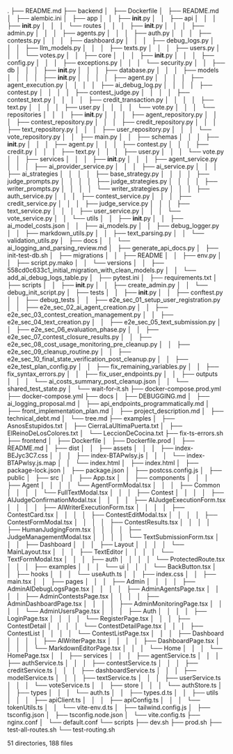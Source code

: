 .
├── README.md
├── backend
│   ├── Dockerfile
│   ├── README.md
│   ├── alembic.ini
│   ├── app
│   │   ├── __init__.py
│   │   ├── api
│   │   │   ├── __init__.py
│   │   │   └── routes
│   │   │       ├── __init__.py
│   │   │       ├── admin.py
│   │   │       ├── agents.py
│   │   │       ├── auth.py
│   │   │       ├── contests.py
│   │   │       ├── dashboard.py
│   │   │       ├── debug_logs.py
│   │   │       ├── llm_models.py
│   │   │       ├── texts.py
│   │   │       ├── users.py
│   │   │       └── votes.py
│   │   ├── core
│   │   │   ├── __init__.py
│   │   │   ├── config.py
│   │   │   ├── exceptions.py
│   │   │   └── security.py
│   │   ├── db
│   │   │   ├── __init__.py
│   │   │   ├── database.py
│   │   │   ├── models
│   │   │   │   ├── __init__.py
│   │   │   │   ├── agent.py
│   │   │   │   ├── agent_execution.py
│   │   │   │   ├── ai_debug_log.py
│   │   │   │   ├── contest.py
│   │   │   │   ├── contest_judge.py
│   │   │   │   ├── contest_text.py
│   │   │   │   ├── credit_transaction.py
│   │   │   │   ├── text.py
│   │   │   │   ├── user.py
│   │   │   │   └── vote.py
│   │   │   └── repositories
│   │   │       ├── __init__.py
│   │   │       ├── agent_repository.py
│   │   │       ├── contest_repository.py
│   │   │       ├── credit_repository.py
│   │   │       ├── text_repository.py
│   │   │       ├── user_repository.py
│   │   │       └── vote_repository.py
│   │   ├── main.py
│   │   ├── schemas
│   │   │   ├── __init__.py
│   │   │   ├── agent.py
│   │   │   ├── contest.py
│   │   │   ├── credit.py
│   │   │   ├── text.py
│   │   │   ├── user.py
│   │   │   └── vote.py
│   │   ├── services
│   │   │   ├── __init__.py
│   │   │   ├── agent_service.py
│   │   │   ├── ai_provider_service.py
│   │   │   ├── ai_service.py
│   │   │   ├── ai_strategies
│   │   │   │   ├── base_strategy.py
│   │   │   │   ├── judge_prompts.py
│   │   │   │   ├── judge_strategies.py
│   │   │   │   ├── writer_prompts.py
│   │   │   │   └── writer_strategies.py
│   │   │   ├── auth_service.py
│   │   │   ├── contest_service.py
│   │   │   ├── credit_service.py
│   │   │   ├── judge_service.py
│   │   │   ├── text_service.py
│   │   │   ├── user_service.py
│   │   │   └── vote_service.py
│   │   └── utils
│   │       ├── __init__.py
│   │       ├── ai_model_costs.json
│   │       ├── ai_models.py
│   │       ├── debug_logger.py
│   │       ├── markdown_utils.py
│   │       ├── text_parsing.py
│   │       └── validation_utils.py
│   ├── docs
│   │   └── ai_logging_and_parsing_review.md
│   ├── generate_api_docs.py
│   ├── init-test-db.sh
│   ├── migrations
│   │   ├── README
│   │   ├── env.py
│   │   ├── script.py.mako
│   │   └── versions
│   │       ├── 558cd0c633c1_initial_migration_with_clean_models.py
│   │       └── add_ai_debug_logs_table.py
│   ├── pytest.ini
│   ├── requirements.txt
│   ├── scripts
│   │   ├── __init__.py
│   │   ├── create_admin.py
│   │   └── debug_init_script.py
│   ├── tests
│   │   ├── __init__.py
│   │   ├── conftest.py
│   │   ├── debug_tests
│   │   ├── e2e_sec_01_setup_user_registration.py
│   │   ├── e2e_sec_02_ai_agent_creation.py
│   │   ├── e2e_sec_03_contest_creation_management.py
│   │   ├── e2e_sec_04_text_creation.py
│   │   ├── e2e_sec_05_text_submission.py
│   │   ├── e2e_sec_06_evaluation_phase.py
│   │   ├── e2e_sec_07_contest_closure_results.py
│   │   ├── e2e_sec_08_cost_usage_monitoring_pre_cleanup.py
│   │   ├── e2e_sec_09_cleanup_routine.py
│   │   ├── e2e_sec_10_final_state_verification_post_cleanup.py
│   │   ├── e2e_test_plan_config.py
│   │   ├── fix_remaining_variables.py
│   │   ├── fix_syntax_errors.py
│   │   ├── fix_user_endpoints.py
│   │   ├── outputs
│   │   │   └── ai_costs_summary_post_cleanup.json
│   │   └── shared_test_state.py
│   └── wait-for-it.sh
├── docker-compose.prod.yml
├── docker-compose.yml
├── docs
│   ├── DEBUGGING.md
│   ├── ai_logging_proposal.md
│   ├── api_endpoints_programmatically.md
│   ├── front_implementation_plan.md
│   ├── project_description.md
│   ├── technical_debt.md
│   └── tree.md
├── examples
│   ├── AsnosEstupidos.txt
│   ├── CierraLaUltimaPuerta.txt
│   ├── ElReinoDeLosColores.txt
│   └── LeccionDeCocina.txt
├── fix-ts-errors.sh
├── frontend
│   ├── Dockerfile
│   ├── Dockerfile.prod
│   ├── README.md
│   ├── dist
│   │   ├── assets
│   │   │   ├── index-BEJyc3C7.css
│   │   │   ├── index-BTAPwlsy.js
│   │   │   └── index-BTAPwlsy.js.map
│   │   └── index.html
│   ├── index.html
│   ├── package-lock.json
│   ├── package.json
│   ├── postcss.config.js
│   ├── public
│   ├── src
│   │   ├── App.tsx
│   │   ├── components
│   │   │   ├── Agent
│   │   │   │   └── AgentFormModal.tsx
│   │   │   ├── Common
│   │   │   │   └── FullTextModal.tsx
│   │   │   ├── Contest
│   │   │   │   ├── AIJudgeConfirmationModal.tsx
│   │   │   │   ├── AIJudgeExecutionForm.tsx
│   │   │   │   ├── AIWriterExecutionForm.tsx
│   │   │   │   ├── ContestCard.tsx
│   │   │   │   ├── ContestEditModal.tsx
│   │   │   │   ├── ContestFormModal.tsx
│   │   │   │   ├── ContestResults.tsx
│   │   │   │   ├── HumanJudgingForm.tsx
│   │   │   │   ├── JudgeManagementModal.tsx
│   │   │   │   └── TextSubmissionForm.tsx
│   │   │   ├── Dashboard
│   │   │   ├── Layout
│   │   │   │   └── MainLayout.tsx
│   │   │   ├── TextEditor
│   │   │   │   └── TextFormModal.tsx
│   │   │   ├── auth
│   │   │   │   └── ProtectedRoute.tsx
│   │   │   ├── examples
│   │   │   └── ui
│   │   │       └── BackButton.tsx
│   │   ├── hooks
│   │   │   └── useAuth.ts
│   │   ├── index.css
│   │   ├── main.tsx
│   │   ├── pages
│   │   │   ├── Admin
│   │   │   │   ├── AdminAIDebugLogsPage.tsx
│   │   │   │   ├── AdminAgentsPage.tsx
│   │   │   │   ├── AdminContestsPage.tsx
│   │   │   │   ├── AdminDashboardPage.tsx
│   │   │   │   ├── AdminMonitoringPage.tsx
│   │   │   │   └── AdminUsersPage.tsx
│   │   │   ├── Auth
│   │   │   │   ├── LoginPage.tsx
│   │   │   │   └── RegisterPage.tsx
│   │   │   ├── ContestDetail
│   │   │   │   └── ContestDetailPage.tsx
│   │   │   ├── ContestList
│   │   │   │   └── ContestListPage.tsx
│   │   │   ├── Dashboard
│   │   │   │   ├── AIWriterPage.tsx
│   │   │   │   ├── DashboardPage.tsx
│   │   │   │   └── MarkdownEditorPage.tsx
│   │   │   └── Home
│   │   │       └── HomePage.tsx
│   │   ├── services
│   │   │   ├── agentService.ts
│   │   │   ├── authService.ts
│   │   │   ├── contestService.ts
│   │   │   ├── creditService.ts
│   │   │   ├── dashboardService.ts
│   │   │   ├── modelService.ts
│   │   │   ├── textService.ts
│   │   │   ├── userService.ts
│   │   │   └── voteService.ts
│   │   ├── store
│   │   │   └── authStore.ts
│   │   ├── types
│   │   │   └── auth.ts
│   │   ├── types.d.ts
│   │   ├── utils
│   │   │   ├── apiClient.ts
│   │   │   ├── apiConfig.ts
│   │   │   └── tokenUtils.ts
│   │   └── vite-env.d.ts
│   ├── tailwind.config.js
│   ├── tsconfig.json
│   ├── tsconfig.node.json
│   └── vite.config.ts
├── nginx.conf
│   └── default.conf
└── scripts
    ├── dev.sh
    ├── prod.sh
    ├── test-all-routes.sh
    └── test-routing.sh

51 directories, 188 files
